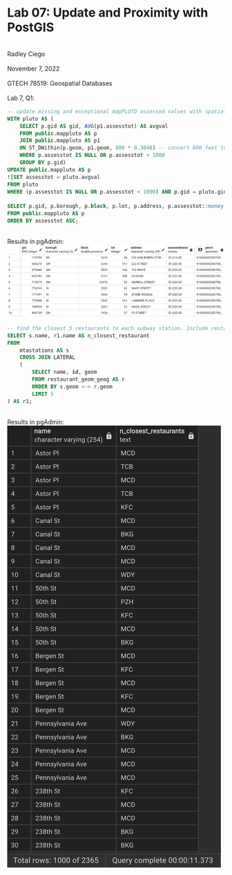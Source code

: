 # Lab 07: Update and Proximity with PostGIS
<br> Radley Ciego </br>
<br> November 7, 2022 </br>
<br> GTECH 78519: Geospatial Databases </br>
<br> Lab 7, Q1: </br>

```sql
-- update missing and exceptional mapPLUTO assessed values with spatial average
WITH pluto AS (
	SELECT p.gid AS gid, AVG(p1.assesstot) AS avgval
	FROM public.mappluto AS p        
	JOIN public.mappluto AS p1
	ON ST_DWithin(p.geom, p1.geom, 800 * 0.3048) -- convert 800 feet to meters
	WHERE p.assesstot IS NULL OR p.assesstot < 1000 
	GROUP BY p.gid)
UPDATE public.mappluto AS p
![SET assesstot = pluto.avgval
FROM pluto
WHERE (p.assesstot IS NULL OR p.assesstot < 1000) AND p.gid = pluto.gid;

SELECT p.gid, p.borough, p.block, p.lot, p.address, p.assesstot::money AS assessedvalue, p.geom
FROM public.mappluto AS p
ORDER BY assesstot ASC;
```
<br> Results in pgAdmin: </br>
![Lab 7, Q1 results:](/img/L7Q1.png)

```sql
-- find the closest 5 restaurants to each subway station. Include restaurant name and distance to station
SELECT s.name, r1.name AS n_closest_restaurant
FROM
	mtastations AS s
	CROSS JOIN LATERAL
	(
		SELECT name, id, geom
		FROM restaurant_geom_geog AS r
		ORDER BY s.geom <-> r.geom
		LIMIT 5
) AS r1;
```

<br> Results in pgAdmin: </br>
![Lab 7, q2 results:](/img/l7q2.png)